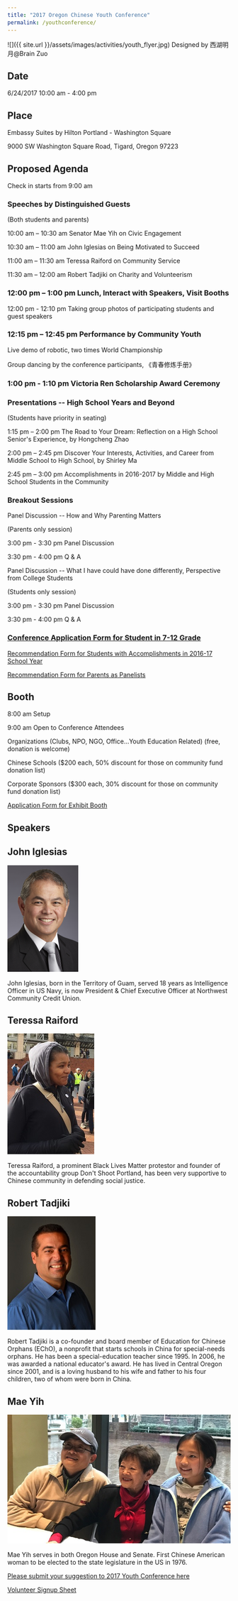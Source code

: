 ```yaml
---
title: "2017 Oregon Chinese Youth Conference"
permalink: /youthconference/
---
```

![]({{ site.url }}/assets/images/activities/youth_flyer.jpg)
Designed by 西湖明月@Brain Zuo

## Date
6/24/2017 10:00 am - 4:00 pm

## Place
Embassy Suites by Hilton Portland - Washington Square

9000 SW Washington Square Road, Tigard, Oregon 97223

## Proposed Agenda

Check in starts from 9:00 am

### Speeches by Distinguished Guests

(Both students and parents)

10:00 am – 10:30 am	Senator Mae Yih on Civic Engagement

10:30 am – 11:00 am	John Iglesias on Being Motivated to Succeed

11:00 am – 11:30 am Teressa Raiford on Community Service

11:30 am – 12:00 am	Robert Tadjiki on Charity and Volunteerism

### 12:00 pm – 1:00 pm Lunch, Interact with Speakers, Visit Booths

12:00 pm - 12:10 pm Taking group photos of participating students and guest speakers

### 12:15 pm – 12:45 pm Performance by Community Youth

Live demo of robotic, two times World Championship

Group dancing by the conference participants, 《青春修炼手册》

### 1:00 pm - 1:10 pm Victoria Ren Scholarship Award Ceremony

### Presentations -- High School Years and Beyond

(Students have priority in seating)

1:15 pm – 2:00 pm	The Road to Your Dream: Reflection on a High School Senior's Experience, by Hongcheng Zhao

2:00 pm – 2:45 pm	Discover Your Interests, Activities, and Career from Middle School to High School, by Shirley Ma

2:45 pm – 3:00 pm	Accomplishments in 2016-2017 by Middle and High School Students in the Community

### Breakout Sessions

Panel Discussion -- How and Why Parenting Matters

(Parents only session)

3:00 pm - 3:30 pm Panel Discussion

3:30 pm - 4:00 pm Q & A

Panel Discussion -- What I have could have done differently, Perspective from College Students

(Students only session)

3:00 pm - 3:30 pm Panel Discussion

3:30 pm - 4:00 pm Q & A

### [Conference Application Form for Student in 7-12 Grade](https://docs.google.com/forms/d/e/1FAIpQLScmDS9hJ1pqMToHIpkUH00KiuWrnT0Z2E1cVy0TiPwMDraAmQ/viewform?c=0&w=1)

[Recommendation Form for Students with Accomplishments in 2016-17 School Year](https://docs.google.com/forms/d/e/1FAIpQLSdJEfUDbpOCGT6Oe-f8FEUGmRaG3MaXyeGW7spjRHccEujzkQ/viewform?c=0&w=1)

[Recommendation Form for Parents as Panelists](https://docs.google.com/forms/d/e/1FAIpQLScw69DSGYrq9-jmbSday08LEM8PLUv31VgEnby9TbzreZYgIQ/viewform?c=0&w=1)

## Booth

8:00 am Setup

9:00 am Open to Conference Attendees

Organizations (Clubs, NPO, NGO, Office...Youth Education Related) (free, donation is welcome)

Chinese Schools ($200 each, 50% discount for those on community fund donation list)

Corporate Sponsors ($300 each, 30% discount for those on community fund donation list)

[Application Form for Exhibit Booth](https://docs.google.com/forms/d/e/1FAIpQLSfPueoQ8nmH0HjZM3JD5B4_xlfEkNN-w9KWxEyqfQW4Cr6F9w/viewform?c=0&w=1)

## Speakers

## John Iglesias
<p><img src="/assets/images/activities/iglesias.png"></p>
John Iglesias, born in the Territory of Guam, served 18 years as Intelligence Officer in US Navy, is now President &
Chief Executive Officer at Northwest Community Credit Union.

## Teressa Raiford
<p><img src="/assets/images/activities/teressa2.jpg"></p>
Teressa Raiford, a prominent Black Lives Matter protestor and founder of the accountability group Don't Shoot Portland, has been very supportive to Chinese community in defending social justice.

## Robert Tadjiki
<p><img src="/assets/images/activities/robert2.jpg"></p>

Robert Tadjiki is a co-founder and board member of Education for Chinese Orphans (EChO), a nonprofit that starts schools in China for special-needs orphans. He has been a special-education teacher since 1995. In 2006, he was awarded a national educator's award. He has lived in Central Oregon since 2001, and is a loving husband to his wife and father to his four children, two of whom were born in China.

## Mae Yih
<p><img src="/assets/images/activities/mae_yih2.jpg"></p>
Mae Yih serves in both Oregon House and Senate. First Chinese American woman to be elected to the state legislature in the US in 1976.  

[Please submit your suggestion to 2017 Youth Conference here](https://docs.google.com/forms/d/e/1FAIpQLSdy9DbHbfM3W9Bwmi7z55zI96RQXiJjUZT58lHFCYFDP0X6Hg/viewform?c=0&w=1)

[Volunteer Signup Sheet](http://www.signupgenius.com/go/20f094eabac28aaf58-2017)

